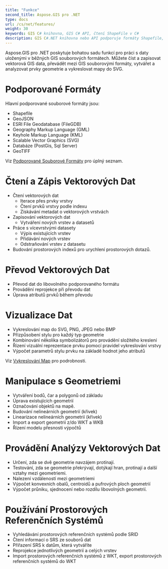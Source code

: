 ```yaml
---
title: "Funkce"
second_title: Aspose.GIS pro .NET
type: docs
url: /cs/net/features/
weight: 30
keywords: GIS C# knihovna, GIS C# API, čtení ShapeFile v C#
description: GIS C#.NET knihovna nebo API podporuje formáty Shapefile, GeoJSON, FileGDB, GML, KML, SVG, PostGis, Sql Server, GeoTIFF. Může číst, zapisovat, převádět a vizualizovat vektorová data, manipulovat s geometriemi, provádět analýzy a vyhledávat prostorové referenční systémy podle SRID.
---
```


Aspose.GIS pro .NET poskytuje bohatou sadu funkcí pro práci s daty uloženými v běžných GIS souborových formátech. Můžete číst a zapisovat vektorová GIS data, převádět mezi GIS souborovými formáty, vytvářet a analyzovat prvky geometrie a vykreslovat mapy do SVG.
# **Podporované Formáty**
Hlavní podporované souborové formáty jsou:

- Shapefile
- GeoJSON
- ESRI File Geodatabase (FileGDB)
- Geography Markup Language (GML)
- Keyhole Markup Language (KML)
- Scalable Vector Graphics (SVG)
- Databáze (PostGis, Sql Server)
- GeoTIFF

Viz [Podporované Souborové Formáty](/gis/cs/net/supported-file-formats/) pro úplný seznam.
# **Čtení a Zápis Vektorových Dat**
- Čtení vektorových dat
  - Iterace přes prvky vrstvy
  - Čtení prvků vrstvy podle indexu
  - Získávání metadat o vektorových vrstvách
- Zapisování vektorových dat
  - Vytváření nových vrstev a datasetů
- Práce s vícevrstvými datasety
  - Výpis existujících vrstev
  - Přidávání nových vrstev
  - Odstraňování vrstev z datasetu
- Budování prostorových indexů pro urychlení prostorových dotazů.
# **Převod Vektorových Dat**
- Převod dat do libovolného podporovaného formátu
- Provádění reprojekce při převodu dat
- Úprava atributů prvků během převodu
# **Vizualizace Dat**
- Vykreslování map do SVG, PNG, JPEG nebo BMP
- Přizpůsobení stylu pro každý typ geometrie
- Kombinování několika symbolizátorů pro provádění složitého kreslení
- Řízení vizuální reprezentace prvku pomocí pravidel vykreslování vrstvy
- Výpočet parametrů stylu prvku na základě hodnot jeho atributů

Viz [Vykreslování Map](/gis/cs/net/map-rendering/) pro podrobnosti.
# **Manipulace s Geometriemi**
- Vytváření bodů, čar a polygonů od základu
- Úprava existujících geometrií
- Označování objektů na mapě.
- Budování nelineárních geometrií (křivek)
- Linearizace nelineárních geometrií (křivek)
- Import a export geometrií z/do WKT a WKB
- Řízení modelu přesnosti výpočtů
# **Provádění Analýzy Vektorových Dat**
- Určení, zda se dvě geometrie navzájem protínají.
- Testování, zda se geometrie překrývají, dotýkají hran, protínají a další vztahy mezi geometriemi.
- Nalezení vzdáleností mezi geometriemi
- Výpočet konvexních obalů, centroidů a pufrových ploch geometrií
- Výpočet průniku, sjednocení nebo rozdílu libovolných geometrií.
# **Používání Prostorových Referenčních Systémů**
- Vyhledávání prostorových referenčních systémů podle SRID
- Čtení informací o SRS ze souborů dat
- Přiřazení SRS k datům, která vytváříte
- Reprojekce jednotlivých geometrií a celých vrstev
- Import prostorových referenčních systémů z WKT, export prostorových referenčních systémů do WKT
